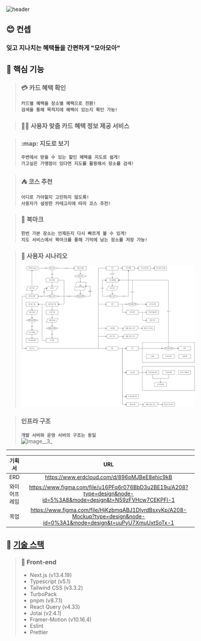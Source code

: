 ![header](https://capsule-render.vercel.app/api?type=waving&color=auto&height=300&section=header&text=Moi'c&fontSize=90)

## :blush: 컨셉
### 잊고 지나치는 혜택들을 간편하게 "모아모아"

## :star2: 핵심 기능
> ### :credit_card: **카드 혜택** 확인 <br/>
> **`카드별 혜택을 장소별 혜택으로 전환!`** <br/>
> **`검색을 통해 목적지에 혜택이 있는지 확인 가능!`**

> ### :ok_woman: 사용자 맞춤 카드 혜택 정보 제공 서비스 <br/>

> ### :map: 지도로 보기 <br/>
> **`주변에서 받을 수 있는 할인 혜택을 지도로 쉽게!`** <br/>
> **`가고싶은 가맹점이 있다면 지도를 활용해서 장소를 검색!`**

> ### :tent: 코스 추천 <br/>
> **`어디로 가야할지 고민하지 않도록!`** <br/>
> **`사용자가 설정한 카테고리에 따라 코스 추천!`**

> ### :bookmark: 북마크 <br/>
> **`한번 가본 장소는 언제든지 다시 빠르게 볼 수 있게!`** <br/>
> **`지도 서비스에서 북마크를 통해 기억에 남는 장소를 저장 가능!`**

> ### 🚥 사용자 시나리오 <br/>
> <img src="https://github.com/heejinssss/project-moic/blob/master/A208_FlowChart.png?raw=true" width=700> <br/>

> ### 인프라 구조 <br/>
> **`개발 서버와 운영 서버의 구조는 동일`** <br/>
> ![image__3_](/uploads/bfdacd6333899d454970ac5b0bde637a/image__3_.png)

<hr/>

| 기획서 | URL |
| :-------------: | :-------------: |
| ERD | https://www.erdcloud.com/d/896pMJBeE8ehic9kB |
| 와이어프레임 | https://www.figma.com/file/u16PFq6r076BbD3u2BE19u/A208?type=design&node-id=5%3A8&mode=design&t=N59zFVHcw7CEKPFl-1 |
| 목업 | https://www.figma.com/file/HjKzbmqABJ1DIyrdBsxyKp/A208-Mockup?type=design&node-id=0%3A1&mode=design&t=uuPyU7XmuUxtSoTx-1 |

## :ski: [기술 스택](https://ssafy-fintech.notion.site/eafdde71c7ee4bc7bbb84aea3c13c108?pvs=4)
> ### :bullettrain_front: Front-end
> - Next.js (v13.4.19)
> - Typescript (v5.1)
> - Tailwind CSS (v3.3.2)
> - TurboPack
> - pnpm (v8.7.1)
> - React Query (v4.33)
> - Jotai (v2.4.1)
> - Framer-Motion (v10.16.4)
> - Eslint
> - Prettier
